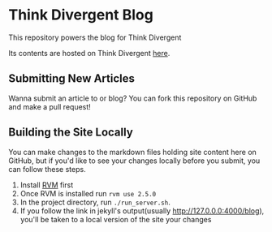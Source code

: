 # Think Divergent Blog

This repository powers the blog for Think Divergent

Its contents are hosted on Think Divergent [here](https://thinkdivergent.com/blog).

## Submitting New Articles

Wanna submit an article to or blog? You can fork this repository on GitHub and make a pull request!

## Building the Site Locally

You can make changes to the markdown files holding site content here on GitHub, but if you'd like to see your changes
locally before you submit, you can follow these steps.

1. Install [RVM](https://rvm.io/rvm/basics) first
2. Once RVM is installed run `rvm use 2.5.0`
3. In the project directory, run `./run_server.sh`.
4. If you follow the link in jekyll's output(usually http://127.0.0.0:4000/blog), you'll be taken to a local version of the site your changes


